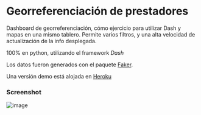  # Georreferenciación de prestadores

Dashboard de georreferenciación, cómo ejercicio para utilizar Dash y mapas en una mismo tablero.
Permite varios filtros, y una alta velocidad de actualización de la info desplegada.

100% en python, utilizando el framework _Dash_

Los datos fueron generados con el paquete [Faker](https://faker.readthedocs.io/).

Una versión demo está alojada en [Heroku](https://geo-prestadores.herokuapp.com/)

### Screenshot

![image](https://user-images.githubusercontent.com/660448/109530400-6e0d1900-7a95-11eb-86a1-42e2263e66c7.png)
